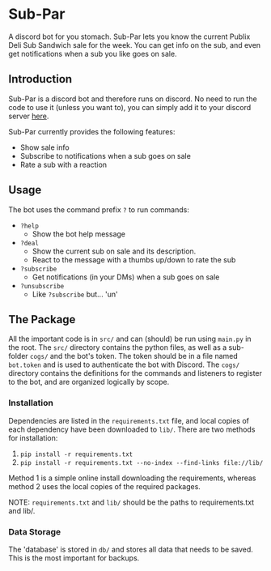 # Sub-Par
A discord bot for you stomach. Sub-Par lets you know the current Publix Deli Sub
Sandwich sale for the week. You can get info on the sub, and even get notifications
when a sub you like goes on sale.

## Introduction
Sub-Par is a discord bot and therefore runs on discord. No need to run the code to
use it (unless you want to), you can simply add it to your discord server
[here](https://discord.com/api/oauth2/authorize?client_id=776888684845727804&permissions=10304&scope=bot).

Sub-Par currently provides the following features:
* Show sale info
* Subscribe to notifications when a sub goes on sale
* Rate a sub with a reaction

## Usage
The bot uses the command prefix `?` to run commands:
* `?help`
  * Show the bot help message
* `?deal`
  * Show the current sub on sale and its description.
  * React to the message with a thumbs up/down to rate the sub
* `?subscribe`
  * Get notifications (in your DMs) when a sub goes on sale
* `?unsubscribe`
  * Like `?subscribe` but... 'un'

## The Package
All the important code is in `src/` and can (should) be run using `main.py` in the root.
The `src/` directory contains the python files, as well as a sub-folder `cogs/` and the bot's token.
The token should be in a file named `bot.token` and is used to authenticate the bot with Discord.
The `cogs/` directory contains the definitions for the commands and listeners to register to the bot,
and are organized logically by scope.

### Installation
Dependencies are listed in the `requirements.txt` file, and local copies of each dependency
have been downloaded to `lib/`. There are two methods for installation:

1. `pip install -r requirements.txt`
2. `pip install -r requirements.txt --no-index --find-links file://lib/`

Method 1 is a simple online install downloading the requirements, whereas method
2 uses the local copies of the required packages. 

NOTE: `requirements.txt` and `lib/` should be the paths to requirements.txt
and lib/.

### Data Storage
The 'database' is stored in `db/` and stores all data that needs to be saved. This is
the most important for backups.
